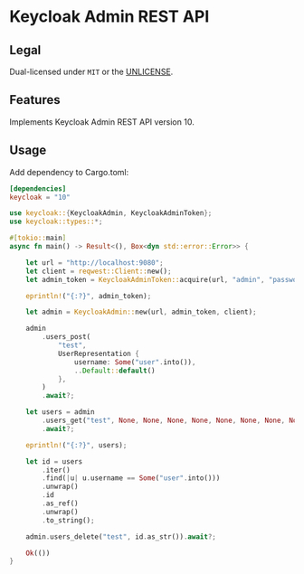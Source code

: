 # Keycloak Admin REST API

## Legal

Dual-licensed under `MIT` or the [UNLICENSE](http://unlicense.org/).

## Features

Implements Keycloak Admin REST API version 10.

## Usage

Add dependency to Cargo.toml:

```toml
[dependencies]
keycloak = "10"
```

```rust
use keycloak::{KeycloakAdmin, KeycloakAdminToken};
use keycloak::types::*;

#[tokio::main]
async fn main() -> Result<(), Box<dyn std::error::Error>> {

    let url = "http://localhost:9080";
    let client = reqwest::Client::new();
    let admin_token = KeycloakAdminToken::acquire(url, "admin", "password", &client).await?;

    eprintln!("{:?}", admin_token);

    let admin = KeycloakAdmin::new(url, admin_token, client);

    admin
        .users_post(
            "test",
            UserRepresentation {
                username: Some("user".into()),
                ..Default::default()
            },
        )
        .await?;

    let users = admin
        .users_get("test", None, None, None, None, None, None, None, None)
        .await?;

    eprintln!("{:?}", users);

    let id = users
        .iter()
        .find(|u| u.username == Some("user".into()))
        .unwrap()
        .id
        .as_ref()
        .unwrap()
        .to_string();

    admin.users_delete("test", id.as_str()).await?;

    Ok(())
}
```
